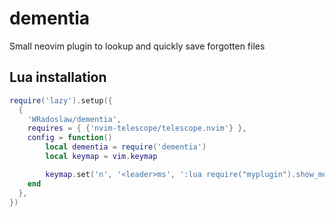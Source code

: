 # dementia

Small neovim plugin to lookup and quickly save forgotten files

## Lua installation

```lua
require('lazy').setup({
  {
    'WRadoslaw/dementia',
    requires = { {'nvim-telescope/telescope.nvim'} },
    config = function()
        local dementia = require('dementia')
        local keymap = vim.keymap

        keymap.set('n', '<leader>ms', ':lua require("myplugin").show_modified_buffers()<CR>', { noremap = true, silent = true })
    end
  },
})
```
